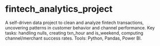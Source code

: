 # fintech_analytics_project
A self-driven data project to clean and analyze fintech transactions, uncovering patterns in customer behavior and channel performance. Key tasks: handling nulls, creating txn_hour and is_weekend, computing channel/merchant success rates. Tools: Python, Pandas, Power BI.
